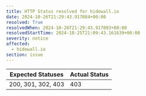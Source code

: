 ```yaml
---
title: HTTP Status resolved for hidewall.io
date: 2024-10-26T21:29:43.917084+00:00
resolved: True
resolvedWhen: 2024-10-26T21:29:43.917093+00:00
resolvedStartTime: 2024-10-25T21:09:43.161639+00:00
severity: notice
affected:
  - hidewall.io
section: issue
---
```


| Expected Statuses | Actual Status  |
|-------------------|----------------|
| 200, 301, 302, 403 | 403 |
